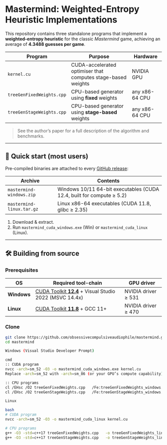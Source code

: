 # Mastermind: Weighted-Entropy Heuristic Implementations

This repository contains three standalone programs that implement a **weighted-entropy heuristic** for the classic *Mastermind* game, achieving an average of **4.3488 guesses per game**.

| Program | Purpose | Hardware |
|---------|---------|----------|
| `kernel.cu` | CUDA-accelerated optimiser that computes stage-based weights | NVIDIA GPU |
| `treeGenFixedWeights.cpp` | CPU-based generator using **fixed** weights | any x86-64 CPU |
| `treeGenStageWeights.cpp` | CPU-based generator using **stage-based** weights | any x86-64 CPU |

> See the author’s paper for a full description of the algorithm and benchmarks.

---

## 🚀 Quick start (most users)

Pre-compiled binaries are attached to every [GitHub release](https://github.com/obsessivecompulsiveaudiophile/mastermind/releases/latest):

| Archive | Contents |
|---------|----------|
| `mastermind-windows.zip` | Windows 10/11 64-bit executables (CUDA 12.4, built for compute ≥ 5.2) |
| `mastermind-linux.tar.gz` | Linux x86-64 executables (CUDA 11.8, glibc ≥ 2.35) |

1. Download & extract.
2. Run `mastermind_cuda_windows.exe` (Win) or `mastermind_cuda_linux` (Linux).

---

## 🛠️ Building from source

### Prerequisites

| OS | Required tool-chain | GPU driver |
|--|--|--|
| **Windows** | [CUDA Toolkit **12.4**](https://developer.nvidia.com/cuda-downloads) + Visual Studio 2022 (MSVC 14.4x) | NVIDIA driver ≥ 531 |
| **Linux** | [CUDA Toolkit **11.8**](https://developer.nvidia.com/cuda-11-8-0-download-archive) + GCC 11+ | NVIDIA driver ≥ 470 |

### Clone

```bash
git clone https://github.com/obsessivecompulsiveaudiophile/mastermind.git
cd mastermind

Windows (Visual Studio Developer Prompt)

cmd
:: CUDA program
nvcc -arch=sm_52 -O3 -o mastermind_cuda_windows.exe kernel.cu
Replace -arch=sm_52 with -arch=sm_86 (or your GPU’s compute capability) for maximum performance on newer cards.

:: CPU programs
cl /EHsc /O2 treeGenFixedWeights.cpp   /Fe:treeGenFixedWeights_windows.exe
cl /EHsc /O2 treeGenStageWeights.cpp   /Fe:treeGenStageWeights_windows.exe

Linux

bash
# CUDA program
nvcc -arch=sm_52 -O3 -o mastermind_cuda_linux kernel.cu

# CPU programs
g++ -O3 -std=c++17 treeGenFixedWeights.cpp   -o treeGenFixedWeights_linux
g++ -O3 -std=c++17 treeGenStageWeights.cpp   -o treeGenStageWeights_linux
